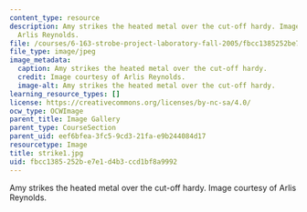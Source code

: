 ```yaml
---
content_type: resource
description: Amy strikes the heated metal over the cut-off hardy. Image courtesy of
  Arlis Reynolds.
file: /courses/6-163-strobe-project-laboratory-fall-2005/fbcc1385252be7e1d4b3ccd1bf8a9992_strike1.jpg
file_type: image/jpeg
image_metadata:
  caption: Amy strikes the heated metal over the cut-off hardy.
  credit: Image courtesy of Arlis Reynolds.
  image-alt: Amy strikes the heated metal over the cut-off hardy.
learning_resource_types: []
license: https://creativecommons.org/licenses/by-nc-sa/4.0/
ocw_type: OCWImage
parent_title: Image Gallery
parent_type: CourseSection
parent_uid: eef6bfea-3fc5-9cd3-21fa-e9b244084d17
resourcetype: Image
title: strike1.jpg
uid: fbcc1385-252b-e7e1-d4b3-ccd1bf8a9992
---
```

Amy strikes the heated metal over the cut-off hardy. Image courtesy of Arlis Reynolds.